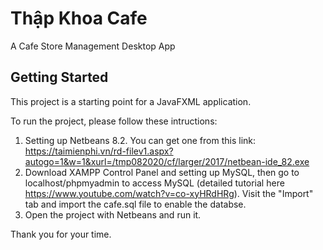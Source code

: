 # Thập Khoa Cafe

A Cafe Store Management Desktop App

## Getting Started

This project is a starting point for a JavaFXML application.

To run the project, please follow these intructions:
1. Setting up Netbeans 8.2. You can get one from this link: https://taimienphi.vn/rd-filev1.aspx?autogo=1&w=1&xurl=/tmp082020/cf/larger/2017/netbean-ide_82.exe
2. Download XAMPP Control Panel and setting up MySQL, then go to localhost/phpmyadmin to access MySQL (detailed tutorial here https://www.youtube.com/watch?v=co-xyHRdHRg). Visit the "Import" tab and import the cafe.sql file to enable the databse.
3. Open the project with Netbeans and run it.

Thank you for your time.
